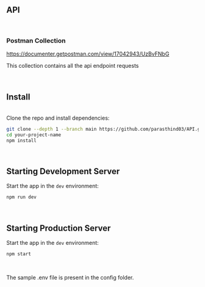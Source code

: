 ## API ##
<br/>

### Postman Collection ###
https://documenter.getpostman.com/view/17042943/UzBvFNbG

This collection contains all the api endpoint requests

<br/>

## Install ##
<br/>
Clone the repo and install dependencies:

```bash
git clone --depth 1 --branch main https://github.com/parasthind03/API.git your-project-name
cd your-project-name
npm install
```

<br/>

## Starting Development Server

Start the app in the `dev` environment:

```bash
npm run dev
```
<br/>

## Starting Production Server

Start the app in the `dev` environment:

```bash
npm start
```

<br/>

The sample .env file is present in the config folder.
